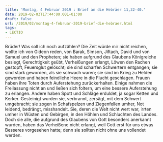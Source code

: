 ```yaml
---
title: 'Montag, 4 Februar 2019 : Brief an die Hebräer 11,32-40.'
date: 2019-02-03T17:44:00.001+01:00
draft: false
url: /2019/02/montag-4-februar-2019-brief-die-hebraer.html
tags: 
- LECTIO
---
```


Brüder! Was soll ich noch aufzählen? Die Zeit würde mir nicht reichen, wollte ich von Gideon reden, von Barak, Simson, Jiftach, David und von Samuel und den Propheten; sie haben aufgrund des Glaubens Königreiche besiegt, Gerechtigkeit geübt, Verheißungen erlangt, Löwen den Rachen gestopft, Feuersglut gelöscht; sie sind scharfen Schwertern entgangen; sie sind stark geworden, als sie schwach waren; sie sind im Krieg zu Helden geworden und haben feindliche Heere in die Flucht geschlagen. Frauen haben ihre Toten durch Auferstehung zurückerhalten. Einige nahmen die Freilassung nicht an und ließen sich foltern, um eine bessere Auferstehung zu erlangen. Andere haben Spott und Schläge erduldet, ja sogar Ketten und Kerker. Gesteinigt wurden sie, verbrannt, zersägt, mit dem Schwert umgebracht; sie zogen in Schafspelzen und Ziegenfellen umher, Not leidend, bedrängt, misshandelt. Sie, deren die Welt nicht wert war, irrten umher in Wüsten und Gebirgen, in den Höhlen und Schluchten des Landes. Doch sie alle, die aufgrund des Glaubens von Gott besonders anerkannt wurden, haben das Verheißene nicht erlangt, weil Gott erst für uns etwas Besseres vorgesehen hatte; denn sie sollten nicht ohne uns vollendet werden.